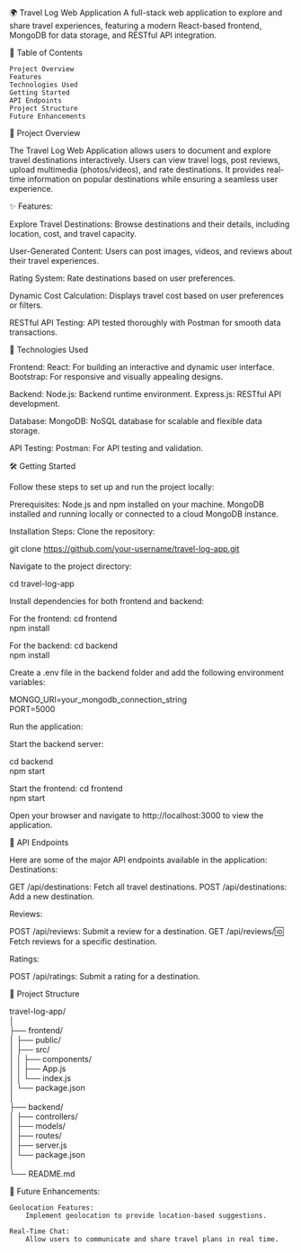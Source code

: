 🌍 Travel Log Web Application
A full-stack web application to explore and share travel experiences, featuring a modern React-based frontend, MongoDB for data storage, and RESTful API integration.

📖 Table of Contents

    Project Overview
    Features
    Technologies Used
    Getting Started
    API Endpoints
    Project Structure
    Future Enhancements

📌 Project Overview

The Travel Log Web Application allows users to document and explore travel destinations interactively. Users can view travel logs, post reviews, upload multimedia (photos/videos), and rate destinations. It provides real-time information on popular destinations while ensuring a seamless user experience.

✨ Features:
   
   Explore Travel Destinations:
        Browse destinations and their details, including location, cost, and travel capacity.

   User-Generated Content:
        Users can post images, videos, and reviews about their travel experiences.

   Rating System:
        Rate destinations based on user preferences.

   Dynamic Cost Calculation:
        Displays travel cost based on user preferences or filters.

   RESTful API Testing:
        API tested thoroughly with Postman for smooth data transactions.

🔧 Technologies Used

Frontend:
    React: For building an interactive and dynamic user interface.
    Bootstrap: For responsive and visually appealing designs.

Backend:
    Node.js: Backend runtime environment.
    Express.js: RESTful API development.

Database:
    MongoDB: NoSQL database for scalable and flexible data storage.

API Testing:
    Postman: For API testing and validation.

🛠️ Getting Started

Follow these steps to set up and run the project locally:

Prerequisites:
    Node.js and npm installed on your machine.
    MongoDB installed and running locally or connected to a cloud MongoDB instance.

Installation Steps:
    Clone the repository:

git clone https://github.com/your-username/travel-log-app.git  

Navigate to the project directory:

  cd travel-log-app  

Install dependencies for both frontend and backend:

  For the frontend:
  cd frontend  
  npm install  
  
  For the backend:
  cd backend  
  npm install  

Create a .env file in the backend folder and add the following environment variables:

MONGO_URI=your_mongodb_connection_string  
PORT=5000  

Run the application:

  Start the backend server:

cd backend  
npm start  

Start the frontend:
      cd frontend  
      npm start  

  Open your browser and navigate to http://localhost:3000 to view the application.

📡 API Endpoints

Here are some of the major API endpoints available in the application:
Destinations:

   GET /api/destinations: Fetch all travel destinations.
   POST /api/destinations: Add a new destination.

Reviews:

   POST /api/reviews: Submit a review for a destination.
   GET /api/reviews/:id: Fetch reviews for a specific destination.

Ratings:

  POST /api/ratings: Submit a rating for a destination.

📂 Project Structure

travel-log-app/  
│  
├── frontend/  
│   ├── public/  
│   ├── src/  
│   │   ├── components/  
│   │   ├── App.js  
│   │   └── index.js  
│   └── package.json  
│  
├── backend/  
│   ├── controllers/  
│   ├── models/  
│   ├── routes/  
│   ├── server.js  
│   └── package.json  
│  
└── README.md  

🚀 Future Enhancements:

    Geolocation Features:
        Implement geolocation to provide location-based suggestions.

    Real-Time Chat:
        Allow users to communicate and share travel plans in real time.

    

